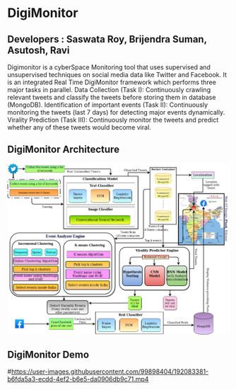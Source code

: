 # DigiMonitor
## Developers : __Saswata Roy, Brijendra Suman, Asutosh, Ravi__
Digimonitor is a cyberSpace Monitoring tool that uses supervised and unsupervised techniques on social media data like Twitter and Facebook. It is an integrated Real Time DigiMonitor framework which performs three major tasks in parallel. Data Collection (Task I): Continuously crawling relevant tweets and classify the tweets before storing them in database (MongoDB). Identification of important events (Task II): Continuously monitoring the tweets (last 7 days) for detecting major events dynamically. Virality Prediction (Task III): Continuously monitor the tweets and predict whether any of these tweets would become viral.





## DigiMonitor Architecture

![](DigiMonitor.png)


## DigiMonitor Demo

#https://user-images.githubusercontent.com/99898404/192083381-b6fda5a3-ecdd-4ef2-b6e5-da0906db9c71.mp4
